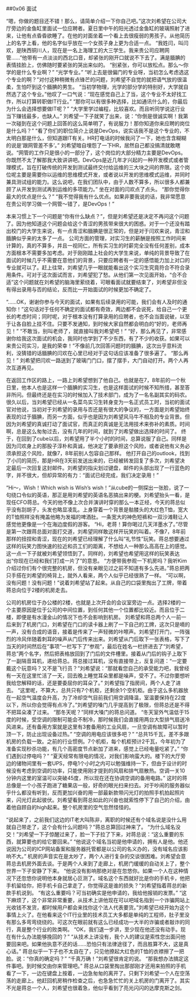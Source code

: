 ##0x06 面试

“嗯，你做的题目还不错！那么，请简单介绍一下你自己吧。”这次刘希望在公司大厅旁边的金鱼缸里面试一位应聘者。夏日里中午的阳光透过金鱼缸的玻璃照射了进来，让他有点昏昏欲睡了。在他的对面坐着一个看上去很瘦弱的男孩子。从他简历上的名字上看，他的名字似乎放在一个女孩子身上更为合适一点。
“我姓闫，叫闫欢，是陕西铜川人，现在是一名上海理工的大三学生。我来贵公司应聘网管……”他带有一点淡淡的西北口音，却紧张的刚开口就说不下去了。满是腼腆的表情挂脸上，仿佛随时要紧张的哭出来似的。
“别紧张，你可以放松点。那么～你学的是什么专业啊？”
“光学专业。”
“听上去是很偏门的专业呀，当初怎么考虑选这个专业的啊？”对付这种稍微有点锋芒的问题，刘希望不自觉的就把语气放的很温柔，生怕吓到这个腼腆的男生。
“当初学物理，光学的部分学的特别好，大学就自然选了这个专业。”他叹了一口气说：“现在感觉自己上了当，这个专业不太好找工作，所以打算转职做IT行业。”
“那你可以有很多种选择，比如通讯什么的，你最后为什么会选择想要做IT呢？”
“大学里学过编程，比较喜欢。而且听同学说这行业当下赚钱最多，也缺人。”
刘希望一下子就笑了出来，说：“你倒是很诚实啊！我第一次碰到在这个问题上回答的这么简单明了，有说服力！那你知道你来应聘的岗位是什么吗？”
“看了你们的职位简介上说是DevOps，说实话我不是这个专业的，不太明白那是什么，但知道跟IT有关。HR打电话的时候我问了一下，她也含含糊糊的说是’跟网管差不多’。”
刘希望暗自埋怨了一下HR，居然自己都没搞清就敢瞎说。“网管的工作只是很小的一部分了，这个岗位的大部分精力主要是DevOps。你既然不太了解那我大致讲讲吧。DevOps是近几年才兴起的一种开发模式或者管理模式，旨在打破传统的开发到测试最终交付给运维的三大块之间的界限。这个岗位呢主要是需要你以运维的思维模式开发，或者说以开发的思维模式运维，并同时兼具测试组的能力。这么说吧，在我们团队中，由于人数不算多，所以很多人都兼顾了从开发到测试再到运维的多项能力。”
坐在对面的闫欢点了点头。
“那你觉得你最大的优点是什么？”
“我不觉得我有什么优点。如果非要我说的话，我非常愿意在贵公司学习做一个网管～错了，是DevOps！”

本来习惯上下一个问题是“你有什么缺点？”，但是刘希望还是决定不再问这个问题了。因为他知道这个问题会给这个青涩的男孩带来很大的困惑。对于一个还没有踏出校门的大学生来说，有一点青涩和腼腆是很正常的，但是对于闫欢来说，青涩和腼腆似乎来的太多了一点。
公司方面的管理，对实习生的薪酬是按照工作时间来计算的，真的不算多，并且一视同仁，所有实习生的时薪完全没有任何差别，成本方面根本不需要多加考虑。对于刚刚踏上社会的大学生来说，单纯的背景导致了在面试的时候几乎不需要在意他们的背景，只要应聘者有一定的感悟能力加上对口的专业就可以了。赶上往常，刘希望几乎一眼就能看出这个实习生究竟符合不符合录用条件。可对于这次面试而言，刘希望犯了愁。从他们第一次见面开始，“合不合适”这个问题就在刘希望的脑海里萦绕着，可眼看面试就要结束了，刘希望非但没有得出录用与否的结论，反而比一开始面试的时候更加不确定了。

“……OK，谢谢你参与今天的面试，如果有后续录用的可能，我们会有人及时的通知你！”这句话对于任何不确定的面试都有奇效，两边都不会说死，给自己一个更长的考虑时间；同时呢，对于根本没有打算录用的应聘者，也不会当面说破，以至于让各自脸上挂不住。只要不发通知，到时候大家自然都会明白的“好的，老师再见！”
“不敢当，别叫老师了，就直接叫我刘希望吧！”
“好，那么再见了，非常感谢你给我这次面试的机会，我同时也学到了不少东西，有了不少的收获。如果可以来贵公司实习，是我的荣幸！”不像前几次回答问题时的腼腆，这次出乎意料流利，没猜错的话腼腆的闫欢在心里已经对于这句话应该准备了很多遍了。
“那么再见！”
刘希望把闫欢一路送到了玻璃门门口，摆了摆手，大门自动打开。两个人再次互道再见。

在返回工作区的路上，一路上刘希望想到了他自己。也就是在7，8年前的一个秋日里，他本人也是这样一个腼腆的实习生，也是这样面试的时候不知所措，甚至答非所问。但最终还是在实习的时候加入了技术部门，成为了一名名副其实的码农。很久以后，当刘希望已经从一名菜鸟实习生转身变为一名正式员工时，当初的面试官对他说，当初对于刘希望的录用与否还是有很大的争议的，一方面是刘希望始终表现的过于腼腆，而另一方面，似乎也是因为刘希望风马牛不相及的专业背景。但因为刘希望的真诚打动了面试官，而真正的真诚是无法用技术来弥补的素质。时间啊，总是这么匆匆过去，没有几年的时间，就到了刘希望做出选择的时间了。
终于，在回到了cube以后，刘希望用了半个小时的时间，总算说服了自己。同样是因为闫欢身上的那股子淳朴和真诚，他决定了要承担这个风险，或者说他有义务必须承担这个风险，就像7，8年前别人包容自己那样。
他打开自己的outlook，找到了小闫的简历，那是HR在3天前发送出来的，已经被转发回复了多次，刘希望决定最后一次回复这封邮件。刘希望的指尖划过键盘，邮件的头部出现了一行蓝色的字，并不很大，但却异常的有力：“面试已经完成，我们决定录用！”

“Hi～，Wish！Which wish is Wish’s wish！”从cube的一侧探出一张脸，说了一句绕口令似的英语，那正是用刘希望的英语名恶搞出来的梗。刘希望抬头一看，是现任CFO蒋总。今天的他不像上次合并演讲时穿的那么一本正经，今天的蒋总似乎没有刮胡子，头发也略显凌乱。上身穿着一个背景是骷髅头的大红色T恤，宽大的T恤照样没有掩盖他略为发福的啤酒肚。一条宽大的神色短裤和一双沙滩鞋让人感觉他更像是一个在海边度假的游客。
“Hi，老蒋！算你喝过几天洋墨水了。”尽管是第一次跟蒋总面对面打交道，刘希望同样敢这样开玩笑的叫着。不像7，8年前那样的扭捏和青涩，现在的刘希望已经理解了什么叫“礼节性”玩笑。蒋总想要通过这样的玩笑力图快速的拉近和员工们的距离，不想给人一种那么高高在上的感觉。这一点一下子就被刘希望领悟到了。同样的，刘希望也希望用这样的玩笑表达出“你现在已经和我们打成一片了”的意思。
“方便带我参观一下机房吗？我听Kim介绍过你们有个很完整的机房，但没有亲眼见过之前不知道有多么先进。”蒋总把两只手搭在刘希望的椅背上，就外人看来，两个人似乎已经很熟了一样。
“可以啊，没有问题！没有问题！”说着刘希望站了起来。从自己的口袋里掏出了工牌，带着蒋总向位于2楼的机房走去。

公司的机房位于办公楼的2楼，也就是上次开会的会议室旁边一点。选择2楼的一个主要原因是位于公司的中间位置，到任何其他一个位置都比较近。而且位于二楼，即便是有水漫金山的情况下也不会影响到机房。
刘希望和蒋总两个人一前一后来到了机房门口，刘希望在门口的读卡器上刷了一下自己的工牌，这次只是嘀的一声，没有合成的语音，接着是传来了一声轻微的咔嚓声。刘希望打开门，一阵强烈的冷风伴随着刺耳的噪声从门后传来出来。刘希望从门后取下一张表格，写下了当天的时间然后在“事项”一栏写下了“参观”，最后在姓名一栏挤进去了“刘希望，蒋总”两个名字，然后把表格放回到了门后的文件槽里。接着从门后的钩子上取下了一副隔音耳机，递给蒋总。蒋总接过耳机，没有直接带上，反复问道：“一定要戴这个玩意吗？又不是飞行员？”刘希望说：“那就看您自己的承受能力吧，我曾经有一天在这里忙活了一天，回去晚上睡觉耳朵里都是噪声，受不了。不过你要想听我给您解释的话，还是要委屈你的耳朵了。”
刘希望指了指房间，两个人走了进去。
“这里呢，不算大，总共只有7个机柜，还剩余1个空机柜。由于这么多机器放在一起空气温度会升高，为了冷却空气目前我们用空调降温，室温要保持在22度以下，所以你会觉得有点冷了。”刘希望的嗓门几乎提高到了极限，但蒋总还是不得不把耳朵凑了过来。
“那冬天呢？”同样大嗓门的蒋总问道。
“冬天室外气温低于15度的时候，受空调的限制可能会不制冷，那时候我们会直接用两台大型排气扇送冷风进来。还有备用方案就是这里有3套备用的工业风扇，一旦空调有故障可以暂时顶一下，防止出现设备过热。”
“空调的用电应该很多吧？”
“总共15千瓦，差不多跟机房的负载一致。之前的行业惯例。7个机柜，每个机柜预计2千瓦，今年初为了准备实现秒杀功能，有几个高密度节点新加了进来，感觉上已经电量吃紧了。”
“你们遇到过停电吗？”
“夏天经常有限电的情况，对我们影响蛮大的。楼下的大厅旁边的储物间里有一套UPS，停电1个小时之内可以勉强维持一下，但由于设计的时候没有考虑到空调的功率，只能使用刚才提到的风扇和排气扇散热。空调一关10分钟内这里的室温可以突破45度，所以现在还在协调空调的备用电路。”
这时的蒋总像是一个小孩子跑进了糖果店一般，好奇的眼光扫来扫去。对于吵闹的服务器似乎什么都没有听到，反而更加兴奋的用一部最新款带闪光灯的拍照手机拍起照片来，闪光灯此起彼伏。刘希望看到蒋总如此的兴奋也就索性停下了自己的介绍，由着他自顾自的high起来。整个机房里的空气忽然怪怪的。

“说起来了，之前我们这边的IT老大叫陈非，离职的时候还有个域名说是没什么用就自己带走了，这个会有什么问题吗？”蒋总总算回过神来了。
“为什么域名没交！”刘希望一下子惊醒过来了，脸一下子拉了下来，对蒋总说：“这么重要的东西，就算要也的给它要回来。”
“他说这个域名当初是他申请的，拥有人是他。他还说因为公司的ICP网站备案和服务器托管都是以公司的名义办的，没有域名应该影响不大。”
机房的声音实在是太吵了，两个人进行复杂的交谈很困难。刘希望会意蒋总去机房外面去谈。于是两个人来到了走廊上，机房门缓缓的自动关上了，整个世界一下子安静了下来。
“他说没有影响那绝对是在忽悠你。如果一个人在这种情况下还忽悠你说明他本身就居心叵测了。域名这个东西就好比是你的手机卡，他把手机留给你，把手机卡自己拿走了，你觉得这是谁的损失？”刘希望指着蒋总的新款手机说到。
“有这么重要吗？可当初确实是他申请的，我给他报销的发票。”
“这下麻烦了，这个非常非常重要，从技术上讲他现在可以吧域名指到一个诈骗网站上光收钱不发货，都时候用户都会来找你这个法人代表要货。”刘希望已经开始为这个事情上火了。在他看来这个IT行业里的技术员工大多都是单纯的工程师，肚子里没有那么多弯弯绕绕的。可这次在眼前就有这么已经成功一大半的诈骗或者敲诈的同行，真是整个行业的败类啊。
“OK，我们退一步讲，至少现在他还没有动手。现在有什么办法能够挽回的？”
“从技术上讲没有，我个人的建议是索性您出面问他要回来吧。如果他执意不还的话……恐怕只有法律途径了，而且胜算不大，这是真心话。”
蒋总似乎一下子也不太自在了，只见他撩起大红色的T恤的衣襟擦了一把脸。说：“你真的确定吗？”
“千真万确！”刘希望很肯定的说。
“那我想办法搞定这件事吧。到时候交由你来管理吧。”
蒋总从口袋里掏出那部刚才还用来拍照的手机看了一下，一边在键盘上按着，一边急匆匆的离开了。只剩下刘希望一个人在空荡荡的走廊上。他赶回机房稍作检查之后，也急急忙忙的关上机房的门离开了。其实不光是蒋总一个人，刘希望也很着急，他似乎看到了亮光闪闪的达摩克斯之剑。
